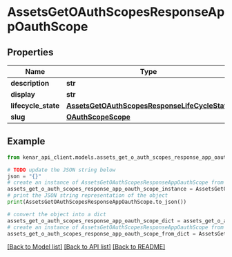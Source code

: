 # AssetsGetOAuthScopesResponseAppOauthScope


## Properties

Name | Type | Description | Notes
------------ | ------------- | ------------- | -------------
**description** | **str** |  | [optional] 
**display** | **str** |  | [optional] 
**lifecycle_state** | [**AssetsGetOAuthScopesResponseLifeCycleState**](AssetsGetOAuthScopesResponseLifeCycleState.md) |  | [optional] 
**slug** | [**OAuthScopeScope**](OAuthScopeScope.md) |  | [optional] 

## Example

```python
from kenar_api_client.models.assets_get_o_auth_scopes_response_app_oauth_scope import AssetsGetOAuthScopesResponseAppOauthScope

# TODO update the JSON string below
json = "{}"
# create an instance of AssetsGetOAuthScopesResponseAppOauthScope from a JSON string
assets_get_o_auth_scopes_response_app_oauth_scope_instance = AssetsGetOAuthScopesResponseAppOauthScope.from_json(json)
# print the JSON string representation of the object
print(AssetsGetOAuthScopesResponseAppOauthScope.to_json())

# convert the object into a dict
assets_get_o_auth_scopes_response_app_oauth_scope_dict = assets_get_o_auth_scopes_response_app_oauth_scope_instance.to_dict()
# create an instance of AssetsGetOAuthScopesResponseAppOauthScope from a dict
assets_get_o_auth_scopes_response_app_oauth_scope_from_dict = AssetsGetOAuthScopesResponseAppOauthScope.from_dict(assets_get_o_auth_scopes_response_app_oauth_scope_dict)
```
[[Back to Model list]](../README.md#documentation-for-models) [[Back to API list]](../README.md#documentation-for-api-endpoints) [[Back to README]](../README.md)


